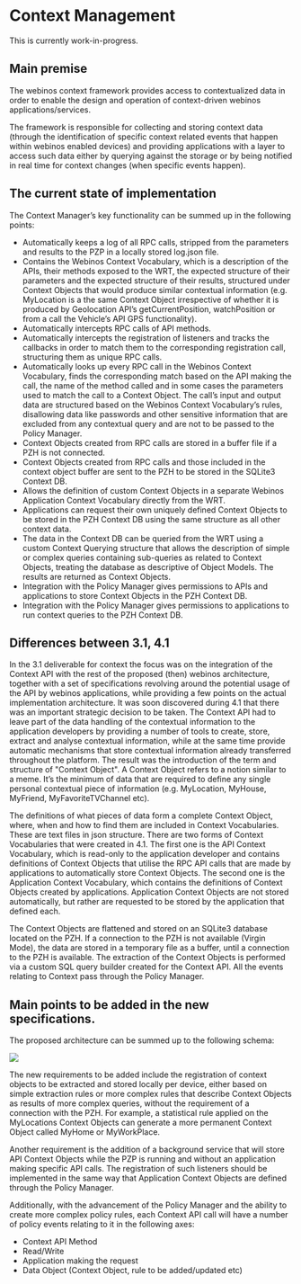 Context Management
==================

This is currently work-in-progress.

Main premise
------------

The webinos context framework provides access to contextualized data in order to enable the design and operation of context-driven webinos applications/services.

The framework is responsible for collecting and storing context data (through the identification of specific context related events that happen within webinos enabled devices) and providing applications with a layer to access such data either by querying against the storage or by being notified in real time for context changes (when specific events happen).

The current state of implementation
-----------------------------------

The Context Manager’s key functionality can be summed up in the following points:

-   Automatically keeps a log of all RPC calls, stripped from the parameters and results to the PZP in a locally stored log.json file.
-   Contains the Webinos Context Vocabulary, which is a description of the APIs, their methods exposed to the WRT, the expected structure of their parameters and the expected structure of their results, structured under Context Objects that would produce similar contextual information (e.g. MyLocation is a the same Context Object irrespective of whether it is produced by Geolocation API’s getCurrentPosition, watchPosition or from a call the Vehicle’s API GPS functionality).
-   Automatically intercepts RPC calls of API methods.
-   Automatically intercepts the registration of listeners and tracks the callbacks in order to match them to the corresponding registration call, structuring them as unique RPC calls.
-   Automatically looks up every RPC call in the Webinos Context Vocabulary, finds the corresponding match based on the API making the call, the name of the method called and in some cases the parameters used to match the call to a Context Object. The call’s input and output data are structured based on the Webinos Context Vocabulary’s rules, disallowing data like passwords and other sensitive information that are excluded from any contextual query and are not to be passed to the Policy Manager.
-   Context Objects created from RPC calls are stored in a buffer file if a PZH is not connected.
-   Context Objects created from RPC calls and those included in the context object buffer are sent to the PZH to be stored in the SQLite3 Context DB.
-   Allows the definition of custom Context Objects in a separate Webinos Application Context Vocabulary directly from the WRT.
-   Applications can request their own uniquely defined Context Objects to be stored in the PZH Context DB using the same structure as all other context data.
-   The data in the Context DB can be queried from the WRT using a custom Context Querying structure that allows the description of simple or complex queries containing sub-queries as related to Context Objects, treating the database as descriptive of Object Models. The results are returned as Context Objects.
-   Integration with the Policy Manager gives permissions to APIs and applications to store Context Objects in the PZH Context DB.
-   Integration with the Policy Manager gives permissions to applications to run context queries to the PZH Context DB.

Differences between 3.1, 4.1
----------------------------

In the 3.1 deliverable for context the focus was on the integration of the Context API with the rest of the proposed (then) webinos architecture, together with a set of specifications revolving around the potential usage of the API by webinos applications, while providing a few points on the actual implementation architecture. It was soon discovered during 4.1 that there was an important strategic decision to be taken. The Context API had to leave part of the data handling of the contextual information to the application developers by providing a number of tools to create, store, extract and analyse contextual information, while at the same time provide automatic mechanisms that store contextual information already transferred throughout the platform. The result was the introduction of the term and structure of "Context Object". A Context Object refers to a notion similar to a meme. It’s the minimum of data that are required to define any single personal contextual piece of information (e.g. MyLocation, MyHouse, MyFriend, MyFavoriteTVChannel etc).

The definitions of what pieces of data form a complete Context Object, where, when and how to find them are included in Context Vocabularies. These are text files in json structure. There are two forms of Context Vocabularies that were created in 4.1. The first one is the API Context Vocabulary, which is read-only to the application developer and contains definitions of Context Objects that utilise the RPC API calls that are made by applications to automatically store Context Objects. The second one is the Application Context Vocabulary, which contains the definitions of Context Objects created by applications. Application Context Objects are not stored automatically, but rather are requested to be stored by the application that defined each.

The Context Objects are flattened and stored on an SQLite3 database located on the PZH. If a connection to the PZH is not available (Virgin Mode), the data are stored in a temporary file as a buffer, until a connection to the PZH is available. The extraction of the Context Objects is performed via a custom SQL query builder created for the Context API. All the events relating to Context pass through the Policy Manager.

Main points to be added in the new specifications.
--------------------------------------------------

The proposed architecture can be summed up to the following schema:

![](http://dev.webinos.org/redmine/attachments/2116/Context_Schema2.png)

The new requirements to be added include the registration of context objects to be extracted and stored locally per device, either based on simple extraction rules or more complex rules that describe Context Objects as results of more complex queries, without the requirement of a connection with the PZH. For example, a statistical rule applied on the MyLocations Context Objects can generate a more permanent Context Object called MyHome or MyWorkPlace.

Another requirement is the addition of a background service that will store API Context Objects while the PZP is running and without an application making specific API calls. The registration of such listeners should be implemented in the same way that Application Context Objects are defined through the Policy Manager.

Additionally, with the advancement of the Policy Manager and the ability to create more complex policy rules, each Context API call will have a number of policy events relating to it in the following axes:

-   Context API Method
-   Read/Write
-   Application making the request
-   Data Object (Context Object, rule to be added/updated etc)

